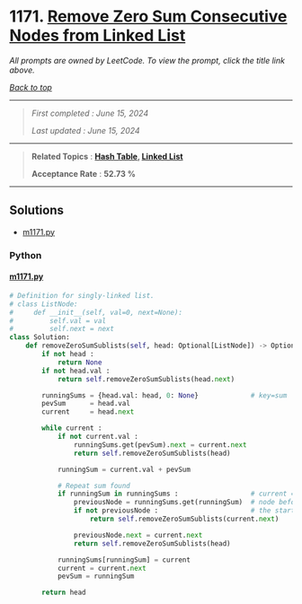 # 1171. [Remove Zero Sum Consecutive Nodes from Linked List](<https://leetcode.com/problems/remove-zero-sum-consecutive-nodes-from-linked-list>)

*All prompts are owned by LeetCode. To view the prompt, click the title link above.*

*[Back to top](<../README.md>)*

------

> *First completed : June 15, 2024*
>
> *Last updated : June 15, 2024*

------

> **Related Topics** : **[Hash Table](<by_topic/Hash Table.md>), [Linked List](<by_topic/Linked List.md>)**
>
> **Acceptance Rate** : **52.73 %**

------

## Solutions

- [m1171.py](<../my-submissions/m1171.py>)
### Python
#### [m1171.py](<../my-submissions/m1171.py>)
```Python
# Definition for singly-linked list.
# class ListNode:
#     def __init__(self, val=0, next=None):
#         self.val = val
#         self.next = next
class Solution:
    def removeZeroSumSublists(self, head: Optional[ListNode]) -> Optional[ListNode]:
        if not head :
            return None
        if not head.val :
            return self.removeZeroSumSublists(head.next)

        runningSums = {head.val: head, 0: None}             # key=sum   val=previousNode
        pevSum      = head.val
        current     = head.next

        while current :
            if not current.val :
                runningSums.get(pevSum).next = current.next
                return self.removeZeroSumSublists(head)

            runningSum = current.val + pevSum

            # Repeat sum found
            if runningSum in runningSums :                  # current = node right after the sequence
                previousNode = runningSums.get(runningSum)  # node before the node that starts the sequence
                if not previousNode :                       # the starting point is the head
                    return self.removeZeroSumSublists(current.next)

                previousNode.next = current.next
                return self.removeZeroSumSublists(head)

            runningSums[runningSum] = current
            current = current.next
            pevSum = runningSum

        return head
```


